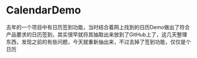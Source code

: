 # CalendarDemo
去年的一个项目中有日历签到功能，当时结合着网上找到的日历Demo做出了符合产品要求的日历签到，其实很早就将其抽取出来放到了GitHub上了，这几天整理东西，发现之前的有些问题，今天就重新抽出来，不过去掉了签到功能，仅仅是个日历
